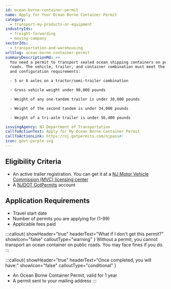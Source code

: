 ```yaml
---
id: ocean-borne-container-permit
name: Apply for Your Ocean Borne Container Permit
category:
  - transport-my-products-or-equipment
industryIds:
  - freight-forwarding
  - moving-company
sectorIds:
  - transportation-and-warehousing
urlSlug: ocean-borne-container-permit
summaryDescriptionMd: >+
  You need a permit to transport sealed ocean shipping containers on public
  roads. The vehicle, trailer, and container combination must meet the weight
  and configuration requirements:

  - 5 or 6 axles on a tractor/semi-trailer combination

  - Gross vehicle weight under 90,000 pounds

  - Weight of any one-tandem trailer is under 38,000 pounds

  - Weight of the second tandem is under 34,000 pounds

  - Weight of a tri-axle trailer is under 56,400 pounds

issuingAgency: NJ Department of Transportation
callToActionText: Apply for My Ocean Borne Container Permit
callToActionLink: https://nj.gotpermits.com/njpass#!
icon: govt-purple.svg
---
```


## Eligibility Criteria

- An active trailer registration. You can get it at a [NJ Motor Vehicle Commission (MVC) licensing center](https://www.nj.gov/mvc/locations/facilitylocations.htm)
- A [NJDOT GotPermits](https://nj.gotpermits.com/njpass#!) account

## Application Requirements

- Travel start date
- Number of permits you are applying for (1-99)
- Applicable fees paid

:::callout{ showHeader="true" headerText="What if I don't get this permit?" showIcon="false" calloutType="warning" }
Without a permit, you cannot transport an ocean container on public roads. You may face fines if you do.
:::

:::callout{ showHeader="true" headerText="Once completed, you will have:" showIcon="false" calloutType="conditional" }

- An Ocean Borne Container Permit, valid for 1 year
- A permit sent to your mailing address
  :::
